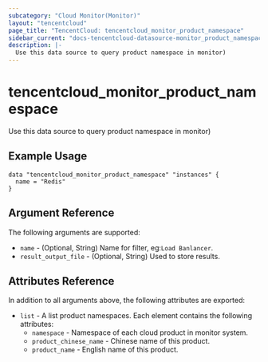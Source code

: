 ```yaml
---
subcategory: "Cloud Monitor(Monitor)"
layout: "tencentcloud"
page_title: "TencentCloud: tencentcloud_monitor_product_namespace"
sidebar_current: "docs-tencentcloud-datasource-monitor_product_namespace"
description: |-
  Use this data source to query product namespace in monitor)
---
```


# tencentcloud_monitor_product_namespace

Use this data source to query product namespace in monitor)

## Example Usage

```hcl
data "tencentcloud_monitor_product_namespace" "instances" {
  name = "Redis"
}
```

## Argument Reference

The following arguments are supported:

* `name` - (Optional, String) Name for filter, eg:`Load Banlancer`.
* `result_output_file` - (Optional, String) Used to store results.

## Attributes Reference

In addition to all arguments above, the following attributes are exported:

* `list` - A list product namespaces. Each element contains the following attributes:
  * `namespace` - Namespace of each cloud product in monitor system.
  * `product_chinese_name` - Chinese name of this product.
  * `product_name` - English name of this product.


